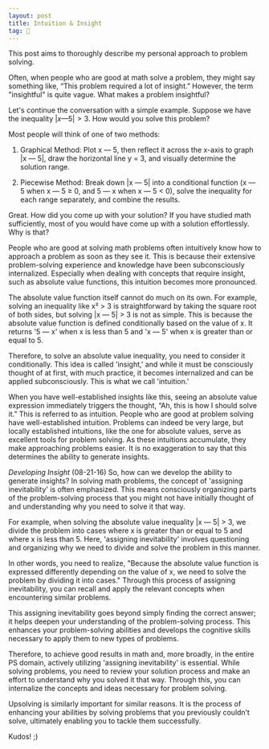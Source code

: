 ```yaml
---
layout: post
title: Intuition & Insight
tag: 🍞
---
```


This post aims to thoroughly describe my personal approach to problem solving. 

Often, when people who are good at math solve a problem, they might say something like, “This problem required a lot of insight.” However, the term "insightful" is quite vague. What makes a problem insightful?

Let's continue the conversation with a simple example. Suppose we have the inequality $|x — 5| > 3$. How would you solve this problem?

Most people will think of one of two methods:

  1. Graphical Method: Plot x — 5, then reflect it across the x-axis to graph |x — 5|, draw the horizontal line y = 3, and visually determine the solution range.

  2. Piecewise Method: Break down |x — 5| into a conditional function (x — 5 when x — 5 ≥ 0, and 5 — x when x — 5 < 0), solve the inequality for each range separately, and combine the results.

Great. How did you come up with your solution? If you have studied math sufficiently, most of you would have come up with a solution effortlessly. Why is that?

People who are good at solving math problems often intuitively know how to approach a problem as soon as they see it. This is because their extensive problem-solving experience and knowledge have been subconsciously internalized. Especially when dealing with concepts that require insight, such as absolute value functions, this intuition becomes more pronounced.

The absolute value function itself cannot do much on its own. For example, solving an inequality like x² > 3 is straightforward by taking the square root of both sides, but solving |x — 5| > 3 is not as simple. This is because the absolute value function is defined conditionally based on the value of x. It returns '5 — x' when x is less than 5 and 'x — 5' when x is greater than or equal to 5.

Therefore, to solve an absolute value inequality, you need to consider it conditionally. This idea is called 'insight,' and while it must be consciously thought of at first, with much practice, it becomes internalized and can be applied subconsciously. This is what we call 'intuition.'

When you have well-established insights like this, seeing an absolute value expression immediately triggers the thought, “Ah, this is how I should solve it.” This is referred to as intuition. People who are good at problem solving have well-established intuition. Problems can indeed be very large, but locally established intuitions, like the one for absolute values, serve as excellent tools for problem solving. As these intuitions accumulate, they make approaching problems easier. It is no exaggeration to say that this determines the ability to generate insights.


*Developing Insight* (08-21-16) 
So, how can we develop the ability to generate insights?  In solving math problems, the concept of 'assigning inevitability' is often emphasized. This means consciously organizing parts of the problem-solving process that you might not have initially thought of and understanding why you need to solve it that way. 

For example, when solving the absolute value inequality |x — 5| > 3, we divide the problem into cases where x is greater than or equal to 5 and where x is less than 5. Here, 'assigning inevitability' involves questioning and organizing why we need to divide and solve the problem in this manner.

In other words, you need to realize, "Because the absolute value function is expressed differently depending on the value of x, we need to solve the problem by dividing it into cases." Through this process of assigning inevitability, you can recall and apply the relevant concepts when encountering similar problems.

This assigning inevitability goes beyond simply finding the correct answer; it helps deepen your understanding of the problem-solving process. This enhances your problem-solving abilities and develops the cognitive skills necessary to apply them to new types of problems.

Therefore, to achieve good results in math and, more broadly, in the entire PS domain, actively utilizing 'assigning inevitability' is essential. While solving problems, you need to review your solution process and make an effort to understand why you solved it that way. Through this, you can internalize the concepts and ideas necessary for problem solving.

Upsolving is similarly important for similar reasons. It is the process of enhancing your abilities by solving problems that you previously couldn’t solve, ultimately enabling you to tackle them successfully.

Kudos! ;)
